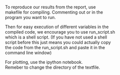 
To reproduce our results from the report, use  
makefile for compiling. Commenting out or in the  
program you want to run.  
  
Then for easy execution of different variables in the  
compiled code, we encourage you to use run_script.sh  
which is a shell script. (If you have not used a shell  
script before this just means you could actually copy  
the code from the run_script.sh and paste it in the  
command line window) 

For plotting, use the ipython notebook.  
Remeber to change the directory of the textfile.  



